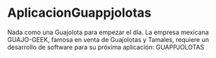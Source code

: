 # AplicacionGuappjolotas
Nada como una Guajolota para empezar el día. La empresa mexicana GUAJO-GEEK, famosa en venta de Guajolotas y Tamales, requiere un desarrollo de software para su próxima aplicación: GUAPPJOLOTAS
